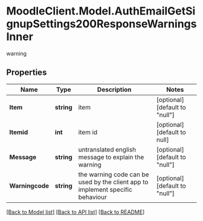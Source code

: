 # MoodleClient.Model.AuthEmailGetSignupSettings200ResponseWarningsInner
warning

## Properties

Name | Type | Description | Notes
------------ | ------------- | ------------- | -------------
**Item** | **string** | item | [optional] [default to "null"]
**Itemid** | **int** | item id | [optional] [default to null]
**Message** | **string** | untranslated english message to explain the warning | [optional] [default to "null"]
**Warningcode** | **string** | the warning code can be used by the client app to implement specific behaviour | [optional] [default to "null"]

[[Back to Model list]](../README.md#documentation-for-models) [[Back to API list]](../README.md#documentation-for-api-endpoints) [[Back to README]](../README.md)

